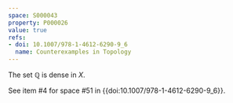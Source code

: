```yaml
---
space: S000043
property: P000026
value: true
refs:
- doi: 10.1007/978-1-4612-6290-9_6
  name: Counterexamples in Topology
---
```


The set $\mathbb Q$ is dense in $X$.

See item #4 for space #51 in {{doi:10.1007/978-1-4612-6290-9_6}}.
